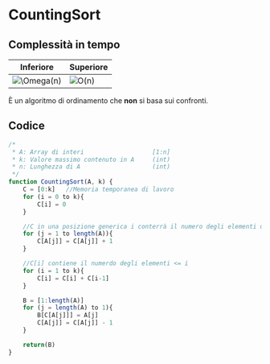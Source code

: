 # CountingSort

## Complessità in tempo

Inferiore| Superiore
---------|-----------
<img src="https://latex.codecogs.com/gif.latex?\Omega(n)" title="\Omega(n)" />|<img src="https://latex.codecogs.com/gif.latex?O(n)" title="O(n)" />

È un algoritmo di ordinamento che **non** si basa sui confronti.

## Codice

```javascript
/*
 * A: Array di interi                   [1:n]
 * k: Valore massimo contenuto in A     (int)
 * n: Lunghezza di A                    (int)
 */
function CountingSort(A, k) {
    C = [0:k]   //Memoria temporanea di lavoro
    for (i = 0 to k){
        C[i] = 0
    }

    //C in una posizione generica i conterrà il numero degli elementi uguali ad i
    for (j = 1 to length(A)){
        C[A[j]] = C[A[j]] + 1
    }

    //C[i] contiene il numerdo degli elementi <= i
    for (i = 1 to k){
        C[i] = C[i] + C[i-1]
    }

    B = [1:length(A)]
    for (j = length(A) to 1){
        B[C[A[j]]] = A[j]
        C[A[j]] = C[A[j]] - 1
    }

    return(B)
}
```
